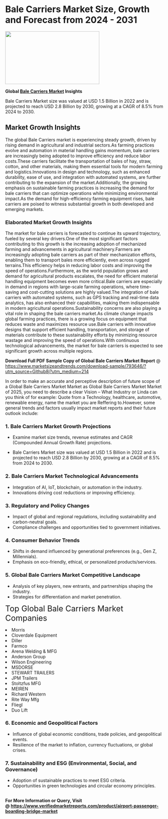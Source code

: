 <H1>Bale Carriers Market Size, Growth and Forecast from 2024 - 2031</H1><img class="aligncenter size-medium wp-image-584254" src="https://thirdeyenews.in/wp-content/uploads/2024/09/Global-Market-Research-300x168.jpeg" alt="" width="300" height="168" /><p><strong>Global&nbsp;<a href="https://www.marketsizeandtrends.com/download-sample/793646/?utm_source=Github8j?utm_medium=214">Bale Carriers Market</a> Insights</strong></p><p>Bale Carriers Market size was valued at USD 1.5 Billion in 2022 and is projected to reach USD 2.8 Billion by 2030, growing at a CAGR of 8.5% from 2024 to 2030.</p><p><h2>Market Growth Insights</h2> The global Bale Carriers market is experiencing steady growth, driven by rising demand in agricultural and industrial sectors.As farming practices evolve and automation in material handling gains momentum, bale carriers are increasingly being adopted to improve efficiency and reduce labor costs.These carriers facilitate the transportation of bales of hay, straw, cotton, and other materials, making them essential tools for modern farming and logistics.Innovations in design and technology, such as enhanced durability, ease of use, and integration with automated systems, are further contributing to the expansion of the market.Additionally, the growing emphasis on sustainable farming practices is increasing the demand for bale carriers that can optimize operations while minimizing environmental impact.As the demand for high-efficiency farming equipment rises, bale carriers are poised to witness substantial growth in both developed and emerging markets.<h3>Elaborated Market Growth Insights</h3> The market for bale carriers is forecasted to continue its upward trajectory, fueled by several key drivers.One of the most significant factors contributing to this growth is the increasing adoption of mechanized farming and advancements in agricultural machinery.Farmers are increasingly adopting bale carriers as part of their mechanization efforts, enabling them to transport bales more efficiently, even across rugged terrains.This efficiency helps in reducing labor costs and improving the speed of operations.Furthermore, as the world population grows and demand for agricultural products escalates, the need for efficient material handling equipment becomes even more critical.Bale carriers are especially in demand in regions with large-scale farming operations, where time-saving and cost-cutting solutions are highly valued.The integration of bale carriers with automated systems, such as GPS tracking and real-time data analytics, has also enhanced their capabilities, making them indispensable in modern agricultural operations.Sustainability concerns are also playing a vital role in shaping the bale carriers market.As climate change impacts global farming practices, there is a growing focus on equipment that reduces waste and maximizes resource use.Bale carriers with innovative designs that support efficient handling, transportation, and storage of materials contribute to these sustainability efforts by minimizing resource wastage and improving the speed of operations.With continuous technological advancements, the market for bale carriers is expected to see significant growth across multiple regions.<p><span class=""><strong>Download Full PDF Sample Copy of Global Bale Carriers Market Report</strong> @ <a href="https://www.marketsizeandtrends.com/download-sample/793646/?utm_source=Github8j?utm_medium=214" target="_blank">https://www.marketsizeandtrends.com/download-sample/793646/?utm_source=Github8j?utm_medium=214</a></span></p><p>In order to make an accurate and perceptive description of future scope of a Global&nbsp;Bale Carriers Market Market as Global&nbsp;Bale Carriers Market Market of 2025, you need to describe a clear Vision &ndash; What Industry or Linda can you think of for example: Quote from a Technology, healthcare, automotive, renewable energy, name the market you are Reffering to.However, some general trends and factors usually impact market reports and their future outlook include:</p><h3>1.&nbsp;<strong>Bale Carriers Market Growth Projections</strong></h3><ul><li>Examine market size trends, revenue estimates and CAGR (Compounded Annual Growth Rate) projections.</li><li><p>Bale Carriers Market size was valued at USD 1.5 Billion in 2022 and is projected to reach USD 2.8 Billion by 2030, growing at a CAGR of 8.5% from 2024 to 2030.</p></li></ul><h3>2.&nbsp;<strong>Bale Carriers Market Technological Advancements</strong></h3><ul><li>Integration of AI, IoT, blockchain, or automation in the industry.</li><li>Innovations driving cost reductions or improving efficiency.</li></ul><h3>3.&nbsp;<strong>Regulatory and Policy Changes</strong></h3><ul><li>Impact of global and regional regulations, including sustainability and carbon-neutral goals.</li><li>Compliance challenges and opportunities tied to government initiatives.</li></ul><h3>4.&nbsp;<strong>Consumer Behavior Trends</strong></h3><ul><li>Shifts in demand influenced by generational preferences (e.g., Gen Z, Millennials).</li><li>Emphasis on eco-friendly, ethical, or personalized products/services.</li></ul><h3>5.&nbsp;<strong>Global Bale Carriers Market Competitive Landscape</strong></h3><ul><li>Analysis of key players, new entrants, and partnerships shaping the industry.</li><li>Strategies for differentiation and market penetration.</li></ul><p data-pm-slice="1 1 []"><span style="color: inherit; font-family: inherit; font-size: 25px;">Top Global Bale Carriers Market Companies</span></p><div class="" data-test-id=""><p><li>Morris</li><li> Cloverdale Equipment</li><li> Diller</li><li> Farmco</li><li> Arena Welding & MFG</li><li> Anderson Group</li><li> Wilson Engineering</li><li> MSDORSE</li><li> STEWART TRAILERS</li><li> JPM Trailers</li><li> Stoltzfus MFG</li><li> MEIREN</li><li> Richard Western</li><li> Rite Way Mfg</li><li> Fliegl</li><li> Duo Lift</li></p></div><h3>6.&nbsp;<strong>Economic and Geopolitical Factors</strong></h3><ul><li>Influence of global economic conditions, trade policies, and geopolitical events.</li><li>Resilience of the market to inflation, currency fluctuations, or global crises.</li></ul><h3>7.&nbsp;<strong>Sustainability and ESG (Environmental, Social, and Governance)</strong></h3><ul><li>Adoption of sustainable practices to meet ESG criteria.</li><li>Opportunities in green technologies and circular economy principles.</li></ul><h2><strong style="font-size: 14px;">For More Information or Query, Visit @&nbsp;</strong><a style="background-color: #ffffff; font-size: 14px;" href="https://www.marketsizeandtrends.com/report/bale-carriers-market/" target="_blank">https://www.verifiedmarketreports.com/product/airport-passenger-boarding-bridge-market</a></h2>